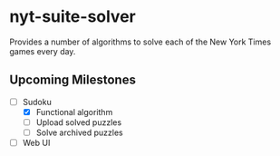 # nyt-suite-solver
Provides a number of algorithms to solve each of the New York Times games every day.

## Upcoming Milestones
- [ ] Sudoku
  - [X] Functional algorithm
  - [ ] Upload solved puzzles
  - [ ] Solve archived puzzles
- [ ] Web UI
